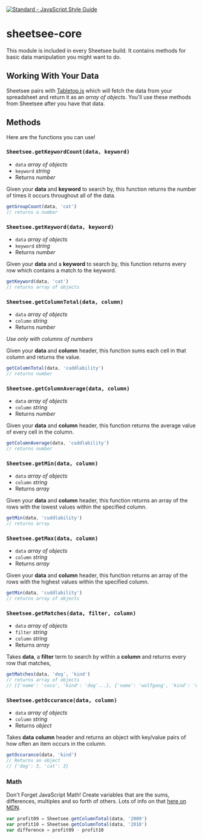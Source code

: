 [![Standard - JavaScript Style Guide](https://cdn.rawgit.com/feross/standard/master/badge.svg)](https://github.com/feross/standard)

# sheetsee-core

This module is included in every Sheetsee build. It contains methods for basic data manipulation you might want to do.

## Working With Your Data

Sheetsee pairs with [Tabletop.js](https://github.com/jsoma/tabletop) which will fetch the data from your spreadsheet and return it as an _array of objects_. You'll use these methods from Sheetsee after you have that data.

## Methods

Here are the functions you can use!

### `Sheetsee.getKeywordCount(data, keyword)`

- `data` _array of objects_
- `keyword` _string_
- Returns _number_

Given your **data** and **keyword** to search by, this function returns the number of times it occurs throughout all of the data.

```javascript
getGroupCount(data, 'cat')
// returns a number
```

### `Sheetsee.getKeyword(data, keyword)`

- `data` _array of objects_
- `keyword` _string_
- Returns _number_

Given your **data** and a **keyword** to search by, this function returns every row which contains a match to the keyword.

```javascript
getKeyword(data, 'cat')
// returns array of objects
```

### `Sheetsee.getColumnTotal(data, column)`

- `data` _array of objects_
- `column` _string_
- Returns _number_

_Use only with columns of numbers_

Given your **data**  and **column** header, this function sums each cell in that column and returns the value.

```javascript
getColumnTotal(data, 'cuddlability')
// returns number
```

### `Sheetsee.getColumnAverage(data, column)`

- `data` _array of objects_
- `column` _string_
- Returns _number_

Given your **data**  and **column** header, this function returns the average value of every cell in the column.

```javascript
getColumnAverage(data, 'cuddlability')
// returns number
```

### `Sheetsee.getMin(data, column)`

- `data` _array of objects_
- `column` _string_
- Returns _array_

Given your **data**  and **column** header, this function returns an array of the rows with the lowest values within the specified column.

```javascript
getMin(data, 'cuddlability')
// returns array
```

### `Sheetsee.getMax(data, column)`

- `data` _array of objects_
- `column` _string_
- Returns _array_

Given your **data**  and **column** header, this function returns an array of the rows with the highest values within the specified column.

```javascript
getMin(data, 'cuddlability')
// returns array of objects
```

### `Sheetsee.getMatches(data, filter, column)`

- `data` _array of objects_
- `filter` _string_
- `column` _string_
- Returns _array_

Takes **data**, a **filter** term to search by within a **column** and returns every row that matches,

```javascript
getMatches(data, 'dog', 'kind')
// returns array of objects
// [{'name': 'coco', 'kind': 'dog'...}, {'name': 'wolfgang', 'kind': 'dog'...},{'name': 'cooc', 'kind': 'dog'...} ]
```

### `Sheetsee.getOccurance(data, column)`

- `data` _array of objects_
- `column` _string_
- Returns _object_

Takes **data** **column** header and returns an object with key/value pairs of how often an item occurs in the column.

```JAVASCRIPT
getOccurance(data, 'kind')
// Returns an object
// {'dog': 3, 'cat': 3}
```

### Math

Don't Forget JavaScript Math! Create variables that are the sums, differences, multiples and so forth of others. Lots of info on that [here on MDN](https://developer.mozilla.org/en-US/docs/JavaScript/Reference/Global_Objects/Math).

```javascript
var profit09 = Sheetsee.getColumnTotal(data, '2009')
var profit10 = Sheetsee.getColumnTotal(data, '2010')
var difference = profit09 - profit10
```
